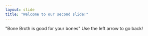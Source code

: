 ```yaml
---
layout: slide
title: "Welcome to our second slide!"
---
```

"Bone Broth is good for your bones"
Use the left arrow to go back!
